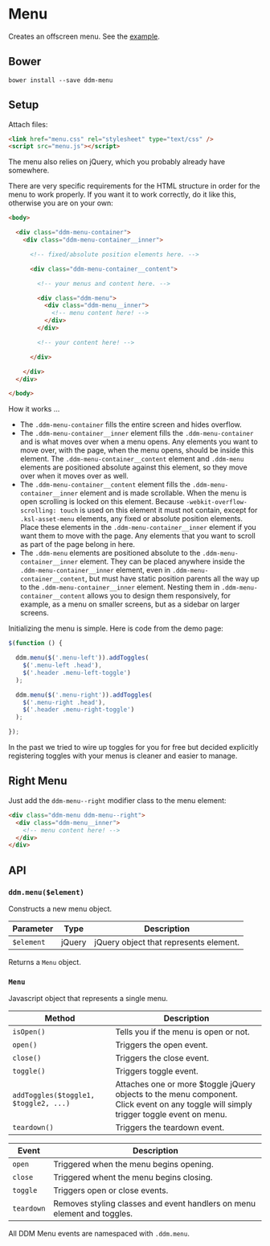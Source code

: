 # Menu

Creates an offscreen menu. See the [example](http://deseretdigital-ui.github.io/ddm-menu/).


## Bower

```shell
bower install --save ddm-menu
```


## Setup

Attach files:

```html
<link href="menu.css" rel="stylesheet" type="text/css" />
<script src="menu.js"></script>
```

The menu also relies on jQuery, which you probably already have somewhere.

There are very specific requirements for the HTML structure in order for the menu to work properly.
If you want it to work correctly, do it like this, otherwise you are on your own:

```html
<body>

  <div class="ddm-menu-container">
    <div class="ddm-menu-container__inner">

      <!-- fixed/absolute position elements here. -->

      <div class="ddm-menu-container__content">

        <!-- your menus and content here. -->

        <div class="ddm-menu">
          <div class="ddm-menu__inner">
            <!-- menu content here! -->
          </div>
        </div>

        <!-- your content here! -->

      </div>

    </div>
  </div>

</body>
```

How it works ...

+ The `.ddm-menu-container` fills the entire screen and hides overflow.
+ The `.ddm-menu-container__inner` element fills the `.ddm-menu-container` and is what moves over when a menu opens.
  Any elements you want to move over, with the page, when the menu opens, should be inside this
  element. The `.ddm-menu-container__content` element and `.ddm-menu` elements are positioned absolute against
  this element, so they move over when it moves over as well.
+ The `.ddm-menu-container__content` element fills the `.ddm-menu-container__inner` element and is made scrollable. When the menu is open
  scrolling is locked on this element. Because `-webkit-overflow-scrolling: touch` is used on this
  element it must not contain, except for `.ksl-asset-menu` elements, any fixed or absolute
  position elements. Place these elements in the `.ddm-menu-container__inner` element if you want them to move with the
  page. Any elements that you want to scroll as part of the page belong in here.
+ The `.ddm-menu` elements are positioned absolute to the `.ddm-menu-container__inner` element. They can be
  placed anywhere inside the `.ddm-menu-container__inner` element, even in `.ddm-menu-container__content`, but must have static position
  parents all the way up to the `.ddm-menu-container__inner` element. Nesting them in `.ddm-menu-container__content` allows you to design
  them responsively, for example, as a menu on smaller screens, but as a sidebar on larger screens.

Initializing the menu is simple. Here is code from the demo page:

```javascript
$(function () {

  ddm.menu($('.menu-left')).addToggles(
    $('.menu-left .head'),
    $('.header .menu-left-toggle')
  );

  ddm.menu($('.menu-right')).addToggles(
    $('.menu-right .head'),
    $('.header .menu-right-toggle')
  );

});
```

In the past we tried to wire up toggles for you for free but decided explicitly registering toggles
with your menus is cleaner and easier to manage.


## Right Menu

Just add the `ddm-menu--right` modifier class to the menu element:

```html
<div class="ddm-menu ddm-menu--right">
  <div class="ddm-menu__inner">
    <!-- menu content here! -->
  </div>
</div>
```


## API

### `ddm.menu($element)`

Constructs a new menu object.

| Parameter  | Type   | Description                            |
|------------|--------|----------------------------------------|
| `$element` | jQuery | jQuery object that represents element. |

Returns a `Menu` object.


### `Menu`

Javascript object that represents a single menu.

| Method                                | Description                                                                                                                            |
|---------------------------------------|----------------------------------------------------------------------------------------------------------------------------------------|
| `isOpen()`                            | Tells you if the menu is open or not.                                                                                                  |
| `open()`                              | Triggers the open event.                                                                                                               |
| `close()`                             | Triggers the close event.                                                                                                              |
| `toggle()`                            | Triggers toggle event.                                                                                                                 |
| `addToggles($toggle1, $toggle2, ...)` | Attaches one or more $toggle jQuery objects to the menu component. Click event on any toggle will simply trigger toggle event on menu. |
| `teardown()`                          | Triggers the teardown event.                                                                                                           |

| Event      | Description                                                             |
|------------|-------------------------------------------------------------------------|
| `open`     | Triggered when the menu begins opening.                                 |
| `close`    | Triggered whent the menu begins closing.                                |
| `toggle`   | Triggers open or close events.                                          |
| `teardown` | Removes styling classes and event handlers on menu element and toggles. |

All DDM Menu events are namespaced with `.ddm.menu`.